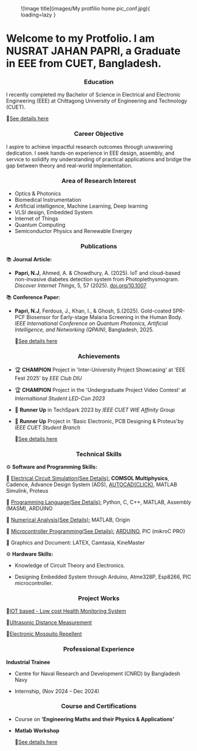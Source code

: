 <figure markdown="span">
![Image title](images/My protfilio home pic_conf.jpg){ loading=lazy }
  <figcaption></figcaption>
</figure>

# Welcome to my Protfolio. I am  **NUSRAT JAHAN PAPRI**, a Graduate in EEE from CUET, Bangladesh.


<h3 style= "text-align: center"> <b> Education </b>  </h3>

I recently completed my Bachelor of Science in Electrical and Electronic Engineering (EEE) at Chittagong University of Engineering and Technology (CUET).

🔗[See details here](https://nusrat008.github.io/Portfolio/Education)

<h3 style= "text-align: center"> <b> Career Objective
 </b>  </h3>

I aspire to achieve impactful research outcomes through unwavering dedication. I seek hands-on experience in EEE design, assembly, and service to solidify my understanding of practical applications and bridge the gap between theory and real-world implementation.


<h3 style= "text-align: center"> <b>Area of Research Interest
 </b>  </h3>

- Optics & Photonics
- Biomedical Instrumentation
- Artificial intelligence, Machine Learning, Deep learning
- VLSI design, Embedded System
- Internet of Things
- Quantum Computing
- Semiconductor Physics and Renewable Energey


<h3 style= "text-align: center"> <b>Publications
 </b>  </h3>

📚 **Journal Article:**

- **Papri, N.J**, Ahmed, A. & Chowdhury, A. (2025). IoT and cloud-based non-invasive diabetes detection system from Photoplethysmogram. *Discover Internet Things*, 5, 57 (2025). [doi.org/10.1007](https://doi.org/10.1007/s43926-025-00158-w)

📚 **Conference Paper:**

- **Papri, N.J**, Ferdous, J., Khan, I., & Ghosh, S.(2025).
Gold-coated SPR-PCF Biosensor for Early-stage Malaria Screening in the Human Body. *IEEE International Conference on Quantum Photonics, Artificial Intelligence, and Networking (QPAIN)*, Bangladesh, 2025.

  🔗[See details here](https://nusrat008.github.io/Portfolio/publications/)


<h3 style= "text-align: center"> <b> Achievements
 </b>  </h3>

- 🏆 **CHAMPION** Project in 'Inter-University Project Showcasing' at 'EEE Fest 2025' by *EEE Club DIU* 
- 🏆 **CHAMPION**  Project in the 'Undergraduate Project Video Contest' at *Internaltional Student LED-Con 2023*
- 🏅 **Runner Up**  in TechSpark 2023 by *IEEE CUET WIE Affinity Group* 
- 🏅 **Runner Up** Project in 'Basic Electronic, PCB Designing  & Proteus'by *IEEE CUET Student Branch*
 
  🔗[See details here](https://nusrat008.github.io/Portfolio/achievements/)

<h3 style= "text-align: center"> <b> Technical Skills
 </b>  </h3>

⚙️ **Software and Programming Skills:**


   🔹 [Electrical Circuit Simulation(See Details):](https://nusrat008.github.io/Portfolio/circuit-simulation/) **COMSOL Multiphysics**, Cadence, Advance Design System (ADS), [AUTOCAD(CLICK)](https://nusrat008.github.io/Portfolio/transformer-design/), MATLAB Simulink, Proteus
   

   🔹 [Programming Language(See Details):](https://nusrat008.github.io/Portfolio/CplusPlus/) Python, C, C++, MATLAB, Assembly (MASM), ARDUINO 
 
   
   🔹 [Numerical Analysis(See Details):](https://nusrat008.github.io/Portfolio/numerical-matlab/) MATLAB, Origin

  
   🔹 [Microcontroller Programming(See Details):](https://nusrat008.github.io/Portfolio/basic-arduino/) [ARDUINO](https://nusrat008.github.io/Portfolio/basic-arduino/), PIC (mikroC PRO)


   🔹 Graphics and Document: LATEX, Camtasia, KineMaster



⚙️ **Hardware Skills:** 

- Knowledge of Circuit Theory and Electronics. 

- Designing Embedded System through Arduino, Atme328P, Esp8266, PIC microcontroller.


<h3 style= "text-align: center"> <b> Project Works 
 </b>  </h3>

  🔗[IOT based - Low cost Health Monitoring System](https://nusrat008.github.io/Portfolio/iot-based-health-monitoring/)

  🔗[Ultrasonic Distance Measurement](https://nusrat008.github.io/Portfolio/ultrasonic-distance-measurement/)

  🔗[Electronic Mosquito Repellent](https://nusrat008.github.io/Portfolio/Mosquito-repellent-ckt/)

<h3 style= "text-align: center"> <b> Professional Experience
 </b>  </h3>

**Industrial Trainee**

- Centre for Naval Research and Development (CNRD) by Bangladesh Navy 

- Internship, (Nov 2024 – Dec 2024)


<h3 style= "text-align: center"> <b> Course and Certifications
 </b>  </h3>

- Course on **'Engineering Maths and their Physics & Applications'**
- **Matlab Workshop**
 
  🔗[See details here](https://nusrat008.github.io/Portfolio/course-and-certification/)



